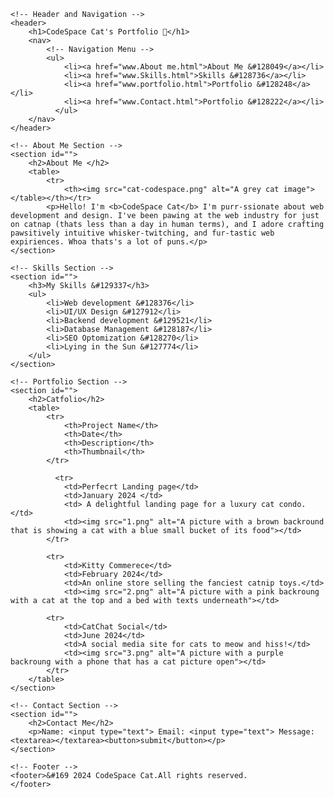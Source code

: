 <!DOCTYPE html>
<html lang="en">

<head>
    <meta charset="UTF-8">
    <meta name="viewport" content="width=device-width, initial-scale=1.0">
    <title>Meow Awesome Portfolio Site 🚀</title>
</head>

<body>

    <!-- Header and Navigation -->
    <header>
        <h1>CodeSpace Cat's Portfolio 🎨</h1>
        <nav>
            <!-- Navigation Menu -->
            <ul>
                <li><a href="www.About me.html">About Me &#128049</a></li>
                <li><a href="www.Skills.html">Skills &#128736</a></li>
                <li><a href="www.portfolio.html">Portfolio &#128248</a></li>
                <li><a href="www.Contact.html">Portfolio &#128222</a></li>
              </ul>
        </nav>
    </header>

    <!-- About Me Section -->
    <section id="">
        <h2>About Me </h2>
        <table>
            <tr>
                <th><img src="cat-codespace.png" alt="A grey cat image"></table></th></tr>
            <p>Hello! I'm <b>CodeSpace Cat</b> I'm purr-ssionate about web development and design. I've been pawing at the web industry for just on catnap (thats less than a day in human terms), and I adore crafting pawsitively intuitive whisker-twitching, and fur-tastic web expiriences. Whoa thats's a lot of puns.</p>
    </section>

    <!-- Skills Section -->
    <section id="">
        <h3>My Skills &#129337</h3>
        <ul>
            <li>Web development &#128376</li>
            <li>UI/UX Design &#127912</li>
            <li>Backend development &#129521</li>
            <li>Database Management &#128187</li>
            <li>SEO Optomization &#128270</li>
            <li>Lying in the Sun &#127774</li>
        </ul>
    </section>

    <!-- Portfolio Section -->
    <section id="">
        <h2>Catfolio</h2>
        <table>
            <tr>
                <th>Project Name</th>
                <th>Date</th>
                <th>Description</th>
                <th>Thumbnail</th>
            </tr>
        
              <tr>
                <td>Perfecrt Landing page</td>
                <td>January 2024 </td>
                <td> A delightful landing page for a luxury cat condo.</td>
                <td><img src="1.png" alt="A picture with a brown backround that is showing a cat with a blue small bucket of its food"></td>
            </tr>
            
            <tr>
                <td>Kitty Commerece</td>
                <td>February 2024</td>
                <td>An online store selling the fanciest catnip toys.</td>
                <td><img src="2.png" alt="A picture with a pink backroung with a cat at the top and a bed with texts underneath"></td>
            
            <tr>
                <td>CatChat Social</td>
                <td>June 2024</td>
                <td>A social media site for cats to meow and hiss!</td>
                <td><img src="3.png" alt="A picture with a purple backroung with a phone that has a cat picture open"></td>
            </tr>
        </table>
    </section>

    <!-- Contact Section -->
    <section id="">
        <h2>Contact Me</h2>
        <p>Name: <input type="text"> Email: <input type="text"> Message: <textarea></textarea><button>submit</button></p>
    </section>

    <!-- Footer -->
    <footer>&#169 2024 CodeSpace Cat.All rights reserved.
    </footer>

</body>
</html>
